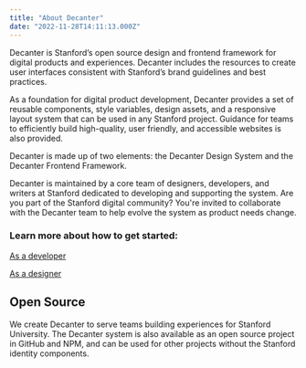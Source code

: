 ```yaml
---
title: "About Decanter"
date: "2022-11-28T14:11:13.000Z"
---
```

<p class="su-intro-text">Decanter is Stanford’s open source design and frontend framework for digital products and experiences. Decanter includes the resources to create user interfaces consistent with Stanford’s brand guidelines and best practices.</p>

As a foundation for digital product development, Decanter provides a set of reusable components, style variables, design assets, and a responsive layout system that can be used in any Stanford project. Guidance for teams to efficiently build high-quality, user friendly, and accessible websites is also provided. 

Decanter is made up of two elements: the Decanter Design System and the Decanter Frontend Framework.

Decanter is maintained by a core team of designers, developers, and writers at Stanford dedicated to developing and supporting the system. Are you part of the Stanford digital community? You're invited to collaborate with the Decanter team to help evolve the system as product needs change. 

### Learn more about how to get started:

<p><a href="/page/use-decanter-as-a-developer/" class="su-button"> As a developer</a></p>
<p><a href="/page/use-decanter-as-a-designer/" class="su-button"> As a designer</a></p>

## Open Source

We create Decanter to serve teams building experiences for Stanford University. The Decanter system is also available as an open source project in GitHub and NPM, and can be used for other projects without the Stanford identity components.